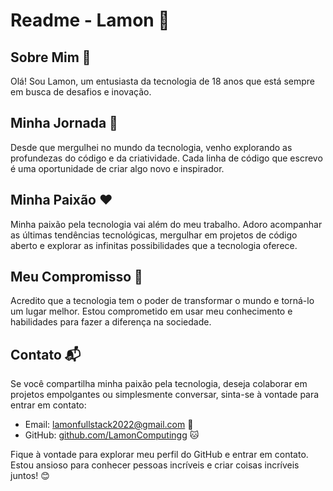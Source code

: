 # Readme - Lamon 👋

## Sobre Mim 🚀
Olá! Sou Lamon, um entusiasta da tecnologia de 18 anos que está sempre em busca de desafios e inovação. 

## Minha Jornada 🌟
Desde que mergulhei no mundo da tecnologia, venho explorando as profundezas do código e da criatividade. Cada linha de código que escrevo é uma oportunidade de criar algo novo e inspirador. 

## Minha Paixão ❤️
Minha paixão pela tecnologia vai além do meu trabalho. Adoro acompanhar as últimas tendências tecnológicas, mergulhar em projetos de código aberto e explorar as infinitas possibilidades que a tecnologia oferece.

## Meu Compromisso 🤝
Acredito que a tecnologia tem o poder de transformar o mundo e torná-lo um lugar melhor. Estou comprometido em usar meu conhecimento e habilidades para fazer a diferença na sociedade.

## Contato 📬
Se você compartilha minha paixão pela tecnologia, deseja colaborar em projetos empolgantes ou simplesmente conversar, sinta-se à vontade para entrar em contato:

- Email: [lamonfullstack2022@gmail.com](mailto:lamonfullstack2022@gmail.com) 📧
- GitHub: [github.com/LamonComputingg](https://github.com/LamonComputingg) 🐱

Fique à vontade para explorar meu perfil do GitHub e entrar em contato. Estou ansioso para conhecer pessoas incríveis e criar coisas incríveis juntos! 😊

